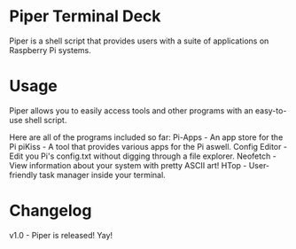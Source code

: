 # Piper Terminal Deck
Piper is a shell script that provides users with a suite of applications on Raspberry Pi systems.

# Usage
Piper allows you to easily access tools and other programs with an easy-to-use shell script.

Here are all of the programs included so far:
Pi-Apps - An app store for the Pi
piKiss - A tool that provides various apps for the Pi aswell.
Config Editor - Edit you Pi's config.txt without digging through a file explorer.
Neofetch - View information about your system with pretty ASCII art!
HTop - User-friendly task manager inside your terminal.

# Changelog
v1.0 - Piper is released! Yay!
